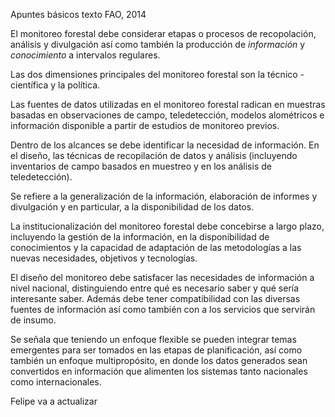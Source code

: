 Apuntes básicos texto FAO, 2014

El monitoreo forestal debe considerar etapas o procesos de recopolación, análisis y divulgación así como también la producción de *información* y *conocimiento* a intervalos regulares.

Las dos dimensiones principales del monitoreo forestal son la técnico - científica y la política.

Las fuentes de datos utilizadas en el monitoreo forestal radican en muestras basadas en observaciones de campo, teledetección, modelos alométricos e información disponible a partir de estudios de monitoreo previos.

Dentro de los alcances se debe identificar la necesidad de información. En el diseño, las técnicas de recopilación de datos y análisis (incluyendo inventarios de campo basados en muestreo y en los análisis de teledetección).

Se refiere a la generalización de la información, elaboración de informes y divulgación y en particular, a la disponibilidad de los datos.

La institucionalización del monitoreo forestal debe concebirse a largo plazo, incluyendo la gestión de la información, en la disponibilidad de conocimientos y la capacidad de adaptación de las metodologías a las nuevas necesidades, objetivos y tecnologías.

El diseño del monitoreo debe satisfacer las necesidades de información a nivel nacional, distinguiendo entre qué es necesario saber y qué sería interesante saber. Además debe tener compatibilidad con las diversas fuentes de información así como también con a los servicios que servirán de insumo.

Se señala que teniendo un enfoque flexible se pueden integrar temas emergentes para ser tomados en las etapas de planificación, así como también un enfoque multipropósito, en donde los datos generados sean convertidos en información que alimenten los sistemas tanto nacionales como internacionales.

Felipe va a actualizar 



